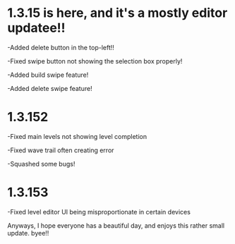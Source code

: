 # 1.3.15 is here, and it's a mostly editor updatee!!

-Added delete button in the top-left!!

-Fixed swipe button not showing the selection box properly!

-Added build swipe feature!

-Added delete swipe feature!

# 1.3.152

-Fixed main levels not showing level completion

-Fixed wave trail often creating error

-Squashed some bugs!

# 1.3.153

-Fixed level editor UI being misproportionate in certain devices

Anyways, I hope everyone has a beautiful day, and enjoys this rather small update. byee!!
